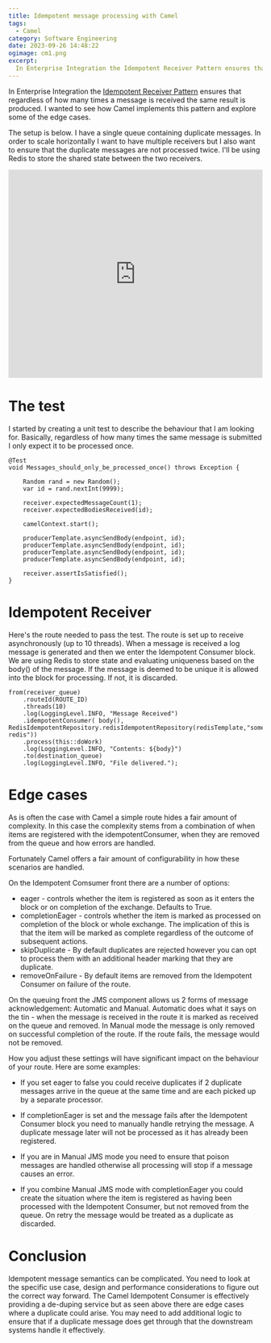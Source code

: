 ```yaml
---
title: Idempotent message processing with Camel
tags:
  - Camel
category: Software Engineering
date: 2023-09-26 14:48:22
ogimage: cm1.png
excerpt:
  In Enterprise Integration the Idempotent Receiver Pattern ensures that regardless of how many times a message is received the same result is produced. I wanted to see how Camel implements this pattern and explore some of the edge cases.
---
```



In Enterprise Integration the [Idempotent Receiver Pattern](https://www.enterpriseintegrationpatterns.com/patterns/messaging/IdempotentReceiver.html) ensures that regardless of how many times a message is received the same result is produced. I wanted to see how Camel implements this pattern and explore some of the edge cases.

The setup is below. I have a single queue containing duplicate messages. In order to scale horizontally I want to have multiple receivers but I also want to ensure that the duplicate messages are not processed twice. I'll be using Redis to store the shared state between the two receivers. 

<iframe frameborder="0" style="width:100%;height:413px;" src="https://viewer.diagrams.net/?tags=%7B%7D&highlight=0000ff&edit=_blank&layers=1&nav=1&title=camel-once.drawio#R1Vhdc6IwFP01PHaHEPHjcf3obmdqx10fWh9Tc4V0kDAxKvjrNywXAam1tnWwT%2Bae3CQ351wODhYdLONfikX%2BWHIILMfmsUWHluMQp%2BWYnxRJMqTT7WWApwTHpAKYih0gaCO6FhxWlUQtZaBFVAXnMgxhrisYU0puq2kLGVRPjZgHNWA6Z0EdfRRc%2Bxnade0C%2Fw3C8%2FOTiY0zS5YnI7DyGZfbEkRHFh0oKXU2WsYDCFLycl6ydbdHZveFKQj1exbwnfMwvPvp9m4992XHw9b9wr3BXTYsWOOF%2FwIXK6xYJzkNW19omEZsnsZbI7VF%2B75eBiYiZshWUUb%2BQsRgzuvjtqA0xEfrJXsWTPuAXIJWiUnBBbSLxGHn0JzZbUkHhPySBDnGUHlvv3NBjhkgP2dw1a2xAtz0CoZSaV96MmTBqED7Sq5DnjIytE1U5NxLGSF3L6B1go3P1lpWmYVY6Cdcno5n6fiHi9EwLk0NEwyyOtPi3qbe3EWu1RzeuDM%2BvZopD%2FSpPqpLqSBgWmyqdXy5MMRpVJm9GrPSzOvKGP5V8pSnpUFJzzQslv2PmlTUblJSp%2BZLE8kNUFe6AWdyr82ZOk32P2nGmei3cCbSpDIfcia7MWd6t6KNOhM94kx1pRtwJnJtzuR%2Bm%2F43wQSUMNcGdXZvn%2BxZ%2BsmWxaUTKczJpb%2FIbkVu0jnQMXvmcNWBlPsyPq5u%2B3rUtc9Wt3C8wuRm5blPO97JrnAu0hWtdrNd0as55F1%2FbIDxn3Mt8gsckbarjkhadUckziuW2L6UJeZfNkr8PMKzAaagNsIwcQXvkUNjaXUu9h4xYfENJGvB4ksSHf0D"></iframe>

# The test
I started by creating a unit test to describe the behaviour that I am looking for. Basically, regardless of how many times the same message is submitted I only expect it to be processed once.

```
@Test
void Messages_should_only_be_processed_once() throws Exception {

    Random rand = new Random();
    var id = rand.nextInt(9999);

    receiver.expectedMessageCount(1);
    receiver.expectedBodiesReceived(id);

    camelContext.start();

    producerTemplate.asyncSendBody(endpoint, id);
    producerTemplate.asyncSendBody(endpoint, id);
    producerTemplate.asyncSendBody(endpoint, id);
    producerTemplate.asyncSendBody(endpoint, id);

    receiver.assertIsSatisfied();
}
```

# Idempotent Receiver
Here's the route needed to pass the test. The route is set up to receive asynchronously (up to 10 threads). When a message is received a log message is generated and then we enter the Idempotent Consumer block. We are using Redis to store state and evaluating uniqueness based on the body() of the message. If the message is deemed to be unique it is allowed into the block for processing. If not, it is discarded.

```
from(receiver_queue)
    .routeId(ROUTE_ID)
    .threads(10)
    .log(LoggingLevel.INFO, "Message Received")
    .idempotentConsumer( body(), RedisIdempotentRepository.redisIdempotentRepository(redisTemplate,"some-redis"))
    .process(this::doWork)
    .log(LoggingLevel.INFO, "Contents: ${body}")
    .to(destination_queue)
    .log(LoggingLevel.INFO, "File delivered.");
```

# Edge cases
As is often the case with Camel a simple route hides a fair amount of complexity. In this case the complexity stems from a combination of when items are registered with the idempotentConsumer, when they are removed from the queue and how errors are handled. 

Fortunately Camel offers a fair amount of configurability in how these scenarios are handled. 

On the Idempotent Comsumer front there are a number of options:
 - eager - controls whether the item is registered as soon as it enters the block or on completion of the exchange. Defaults to True.
 - completionEager - controls whether the item is marked as processed on completion of the block or whole exchange. The implication of this is that the item will be marked as complete regardless of the outcome of subsequent actions.
 - skipDuplicate - By default duplicates are rejected however you can opt to process them with an additional header marking that they are duplicate.
 - removeOnFailure - By default items are removed from the Idempotent Consumer on failure of the route. 

On the queuing front the JMS component allows us 2 forms of message acknowledgement: Automatic and Manual. Automatic does what it says on the tin - when the message is received in the route it is marked as received on the queue and removed. In Manual mode the message is only removed on successful completion of the route. If the route fails, the message would not be removed.

How you adjust these settings will have significant impact on the behaviour of your route. Here are some examples:

- If you set eager to false you could receive duplicates if 2 duplicate messages arrive in the queue at the same time and are each picked up by a separate processor. 

-  If completionEager is set and the message fails after the Idempotent Consumer block you need to manually handle retrying the message. A duplicate message later will not be processed as it has already been registered.

- If you are in Manual JMS mode you need to ensure that poison messages are handled otherwise all processing will stop if a message causes an error.

- If you combine Manual JMS mode with completionEager you could create the situation where the item is registered as having been processed with the Idempotent Consumer, but not removed from the queue. On retry the message would be treated as a duplicate as discarded. 

# Conclusion
Idempotent message semantics can be complicated. You need to look at the specific use case, design and performance considerations to figure out the correct way forward. The Camel Idempotent Consumer is effectively providing a de-duping service but as seen above there are edge cases where a duplicate could arise.  You may need to add additional logic to ensure that if a duplicate message does get through that the downstream systems handle it effectively. 





